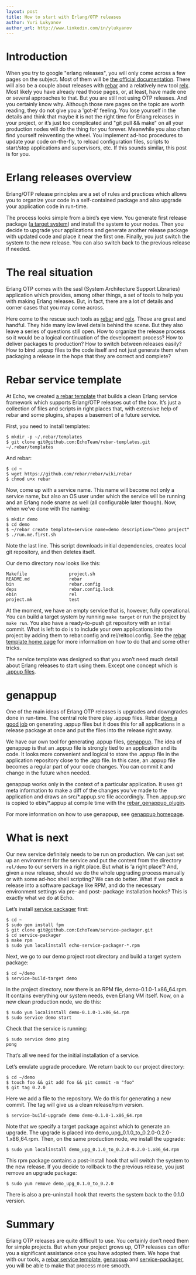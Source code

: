 ```yaml
---
layout: post
title: How to start with Erlang/OTP releases
author: Yuri Lukyanov
author_url: http://www.linkedin.com/in/ylukyanov
---
```


# Introduction

When you try to google "erlang releases", you will only come across a few pages on the subject. Most of them will be [the official documentation](http://www.erlang.org/doc/design_principles/release_structure.html). There will also be a couple about releases with [rebar](https://github.com/rebar/rebar) and a relatively new tool [relx](http://relx.org/). Most likely you have already read those pages, or, at least, have made one or several approaches to that. But you are still not using OTP releases. And you certainly know why. Although those rare pages on the topic are worth reading, they do not give you a 'got-it' feeling. You lose yourself in the details and think that maybe it is not the right time for Erlang releases in your project, or it’s just too complicated and "git pull && make" on all your production nodes will do the thing for you forever. Meanwhile you also often find yourself reinventing the wheel. You implement ad-hoc procedures to update your code on-the-fly, to reload configuration files, scripts to start/stop applications and supervisors, etc. If this sounds similar, this post is for you.

# Erlang releases overview

Erlang/OTP release principles are a set of rules and practices which allows you to organize your code in a self-contained package and also upgrade your application code in run-time.

The process looks simple from a bird’s eye view. You generate first release package ([a target system](http://www.erlang.org/doc/system_principles/create_target.html)) and install the system to your nodes. Then you decide to upgrade your applications and generate another release package with updated code and place it near the first one. Finally, you just switch the system to the new release. You can also switch back to the previous release if needed.

# The real situation

Erlang OTP comes with the sasl (System Architecture Support Libraries) application which provides, among other things, a set of tools to help you with making Erlang releases.  But, in fact, there are a lot of details and corner cases that you may come across.

Here come to the rescue such tools as [rebar](https://github.com/rebar/rebar) and [relx](http://relx.org/). Those are great and handful. They hide many low level details behind the scene. But they also leave a series of questions still open. How to organize the release process so it would be a logical continuation of the development process? How to deliver packages to production? How to switch between releases easily? How to bind .appup files to the code itself and not just generate them when packaging a release in the hope that they are correct and complete?

# Rebar service template

At Echo, we created [a rebar template](https://github.com/EchoTeam/rebar-templates) that builds a clean Erlang service framework which supports Erlang/OTP releases out of the box. It’s just a collection of files and scripts in right places that, with extensive help of rebar and some plugins, shapes a basement of a future service.

First, you need to install templates:

    $ mkdir -p ~/.rebar/templates
    $ git clone git@github.com:EchoTeam/rebar-templates.git ~/.rebar/templates

And rebar:

    $ cd ~
    $ wget https://github.com/rebar/rebar/wiki/rebar
    $ chmod u+x rebar

Now, come up with a service name. This name will become not only a service name, but also an OS user under which the service will be running and an Erlang node sname as well (all configurable later though). Now, when we’ve done with the naming:

    $ mkdir demo
    $ cd demo
    $ ~/rebar create template=service name=demo description="Demo project"
    $ ./run.me.first.sh

Note the last line. This script downloads initial dependencies, creates local git repository, and then deletes itself.

Our demo directory now looks like this:

    Makefile                project.sh
    README.md               rebar
    bin                     rebar.config
    deps                    rebar.config.lock
    ebin                    rel
    project.mk              test

At the moment, we have an empty service that is, however, fully operational. You can build a target system by running `make target` or run the project by `make run`. You also have a ready-to-push git repository with an initial commit. What is left to do is to include your own applications into the project by adding them to rebar.config and rel/reltool.config. See the [rebar template home page](https://github.com/EchoTeam/rebar-templates#creating-erlangotp-service-layout) for more information on how to do that and some other tricks.

The service template was designed so that you won’t need much detail about Erlang releases to start using them. Except one concept which is [.appup files](http://www.erlang.org/doc/design_principles/appup_cookbook.html).

# genappup

One of the main ideas of Erlang OTP releases is upgrades and downgrades done in run-time. The central role there play .appup files. Rebar [does a good job](https://github.com/rebar/rebar/wiki/Upgrades) on generating .appup files but it does this for all applications in a release package at once and put the files into the release right away.

We have our own tool for generating .appup files, [genappup](https://github.com/EchoTeam/genappup).  The idea of genappup is that an .appup file is strongly tied to an application and its code. It looks more convenient and logical to store the .appup file in the application repository close to the .app file. In this case, an .appup file becomes a regular part of your code changes. You can commit it and change in the future when needed.

genappup works only in the context of a particular application. It uses git meta information to make a diff of the changes you’ve made to the application and draws an src/\*.appup.src file accordingly. Then .appup.src is copied to ebin/\*.appup at compile time with the [rebar_genappup_plugin](https://github.com/EchoTeam/rebar-plugins#rebar_genappup_plugin).

For more information on how to use genappup, see [genappup homepage](https://github.com/EchoTeam/genappup#basic-workflow).

# What is next

Our new service definitely needs to be run on production. We can just set up an environment for the service and put the content from the directory `rel/demo` to our servers in a right place. But what is ‘a right place’? And, given a new release, should we do the whole upgrading process manually or with some ad-hoc shell scripting? We can do better. What if we pack a release into a software package like RPM, and do the necessary environment settings via pre- and post- package installation hooks? This is exactly what we do at Echo.

Let’s install [service packager](https://github.com/EchoTeam/service-packager) first:

    $ cd ~
    $ sudo gem install fpm
    $ git clone git@github.com:EchoTeam/service-packager.git
    $ cd service-packager
    $ make rpm
    $ sudo yum localinstall echo-service-packager-*.rpm

Next, we go to our demo project root directory and build a target system package:

    $ cd ~/demo
    $ service-build-target demo

In the project directory, now there is an RPM file, demo-0.1.0-1.x86_64.rpm. It contains everything our system needs, even Erlang VM itself. Now, on a new clean production node, we do this:

    $ sudo yum localinstall demo-0.1.0-1.x86_64.rpm
    $ sudo service demo start

Check that the service is running:

    $ sudo service demo ping
    pong

That’s all we need for the initial installation of a service.

Let’s emulate upgrade procedure. We return back to our project directory:

    $ cd ~/demo
    $ touch foo && git add foo && git commit -m "foo"
    $ git tag 0.2.0

Here we add a file to the repository. We do this for generating a new commit. The tag will give us a clean release/rpm version.

    $ service-build-upgrade demo demo-0.1.0-1.x86_64.rpm

Note that we specify a target package against which to generate an upgrade. The upgrade is placed into demo_upg_0.1.0_to_0.2.0-0.2.0-1.x86_64.rpm. Then, on the same production node, we install the upgrade:

    $ sudo yum localinstall demo_upg_0.1.0_to_0.2.0-0.2.0-1.x86_64.rpm

This rpm package contains a post-install hook that will switch the system to the new release. If you decide to rollback to the previous release, you just remove an upgrade package:

    $ sudo yum remove demo_upg_0.1.0_to_0.2.0

There is also a pre-uninstall hook that reverts the system back to the 0.1.0 version.

# Summary

Erlang OTP releases are quite difficult to use. You certainly don’t need them for simple projects. But  when your project grows up, OTP releases can offer you a significant assistance once you have adopted them. We hope that with our tools, a [rebar service template](https://github.com/EchoTeam/rebar-templates), [genappup](https://github.com/EchoTeam/genappup) and [service-packager](https://github.com/EchoTeam/service-packager), you will be able to make that process more smooth.
